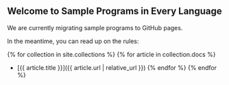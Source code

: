 ## Welcome to Sample Programs in Every Language

We are currently migrating sample programs to GitHub pages.

In the meantime, you can read up on the rules:


{% for collection in site.collections %}
  {% for article in collection.docs %}
  - [{{ article.title }}]({{ article.url | relative_url }})
  {% endfor %}
{% endfor %}

[1]: hello-world/RULES.md
